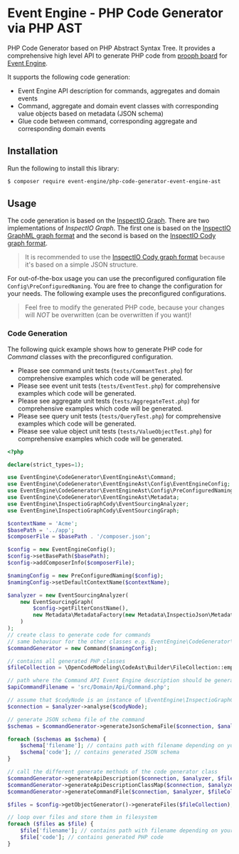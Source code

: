 # Event Engine - PHP Code Generator via PHP AST

PHP Code Generator based on PHP Abstract Syntax Tree. It provides a comprehensive high level API to
generate PHP code from [prooph board](https://prooph-board.com/ "prooph board") for [Event Engine](https://event-engine.github.io/ "Event Engine").

It supports the following code generation:

- Event Engine API description for commands, aggregates and domain events
- Command, aggregate and domain event classes with corresponding value objects based on metadata (JSON schema)
- Glue code between command, corresponding aggregate and corresponding domain events 

## Installation

Run the following to install this library:

```bash
$ composer require event-engine/php-code-generator-event-engine-ast
```

## Usage

The code generation is based on the [InspectIO Graph](https://github.com/event-engine/php-inspectio-graph "InspectIO Graph").
There are two implementations of *InspectIO Graph*. The first one is based on the [InspectIO GraphML graph format](https://github.com/event-engine/php-inspectio-graph-ml "InspectIO Graph GraphML") 
and the second is based on the [InspectIO Cody graph format](https://github.com/event-engine/php-inspectio-graph-cody "InspectIO Graph Cody").

> It is recommended to use the [InspectIO Cody graph format](https://github.com/event-engine/php-inspectio-graph-cody "InspectIO Graph Cody")
because it's based on a simple JSON structure. 

For out-of-the-box usage you can use the preconfigured configuration file `Config\PreConfiguredNaming`. You are free to 
change the configuration for your needs. The following example uses the preconfigured configurations.

> Feel free to modify the generated PHP code, because your changes will *NOT* be overwritten (can be overwritten if you want)!

### Code Generation

The following quick example shows how to generate PHP code for *Command* classes with the preconfigured configuration.

- Please see command unit tests (`tests/CommantTest.php`) for comprehensive examples which code will be generated.
- Please see event unit tests (`tests/EventTest.php`) for comprehensive examples which code will be generated.
- Please see aggregate unit tests (`tests/AggregateTest.php`) for comprehensive examples which code will be generated.
- Please see query unit tests (`tests/QueryTest.php`) for comprehensive examples which code will be generated.
- Please see value object unit tests (`tests/ValueObjectTest.php`) for comprehensive examples which code will be generated.

```php
<?php

declare(strict_types=1);

use EventEngine\CodeGenerator\EventEngineAst\Command;
use EventEngine\CodeGenerator\EventEngineAst\Config\EventEngineConfig;
use EventEngine\CodeGenerator\EventEngineAst\Config\PreConfiguredNaming;
use EventEngine\CodeGenerator\EventEngineAst\Metadata;
use EventEngine\InspectioGraphCody\EventSourcingAnalyzer;
use EventEngine\InspectioGraphCody\EventSourcingGraph;

$contextName = 'Acme';
$basePath = '../app';
$composerFile = $basePath . '/composer.json';

$config = new EventEngineConfig();
$config->setBasePath($basePath);
$config->addComposerInfo($composerFile);

$namingConfig = new PreConfiguredNaming($config);
$namingConfig->setDefaultContextName($contextName);

$analyzer = new EventSourcingAnalyzer(
    new EventSourcingGraph(
        $config->getFilterConstName(),
        new Metadata\MetadataFactory(new Metadata\InspectioJson\MetadataFactory())
    )
);
// create class to generate code for commands
// same behaviour for the other classes e.g. EventEngine\CodeGenerator\EventEngineAst\Event
$commandGenerator = new Command($namingConfig);

// contains all generated PHP classes
$fileCollection = \OpenCodeModeling\CodeAst\Builder\FileCollection::emptyList();

// path where the Command API Event Engine description should be generated based on Composer autoloader info
$apiCommandFilename = 'src/Domain/Api/Command.php';

// assume that $codyNode is an instance of \EventEngine\InspectioGraphCody\Node which describes a command
$connection = $analyzer->analyse($codyNode);

// generate JSON schema file of the command
$schemas = $commandGenerator->generateJsonSchemaFile($connection, $analyzer);

foreach ($schemas as $schema) {
    $schema['filename']; // contains path with filename depending on your configuration
    $schema['code']; // contains generated JSON schema
}

// call the different generate methods of the code generator class
$commandGenerator->generateApiDescription($connection, $analyzer, $fileCollection);
$commandGenerator->generateApiDescriptionClassMap($connection, $analyzer, $fileCollection);
$commandGenerator->generateCommandFile($connection, $analyzer, $fileCollection);

$files = $config->getObjectGenerator()->generateFiles($fileCollection);

// loop over files and store them in filesystem
foreach ($files as $file) {
    $file['filename']; // contains path with filename depending on your configuration e.g. src/Domain/Aggregate
    $file['code']; // contains generated PHP code
}

```
